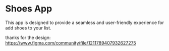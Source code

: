 # Shoes App

This app is designed to provide a seamless and user-friendly experience for add shoes to your list.

thanks for the design: https://www.figma.com/community/file/1211789407932627275
